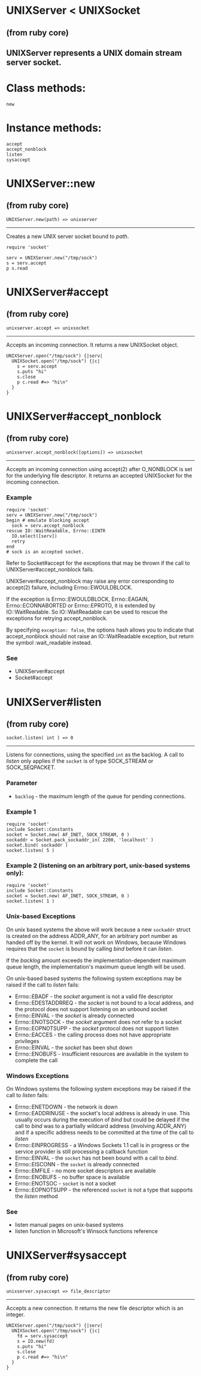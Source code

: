 # UNIXServer < UNIXSocket

(from ruby core)
---

UNIXServer represents a UNIX domain stream server socket.
---
# Class methods:

    new

# Instance methods:

    accept
    accept_nonblock
    listen
    sysaccept

# UNIXServer::new

(from ruby core)
---
    UNIXServer.new(path) => unixserver

---

Creates a new UNIX server socket bound to *path*.

    require 'socket'

    serv = UNIXServer.new("/tmp/sock")
    s = serv.accept
    p s.read


# UNIXServer#accept

(from ruby core)
---
    unixserver.accept => unixsocket

---

Accepts an incoming connection. It returns a new UNIXSocket object.

    UNIXServer.open("/tmp/sock") {|serv|
      UNIXSocket.open("/tmp/sock") {|c|
        s = serv.accept
        s.puts "hi"
        s.close
        p c.read #=> "hi\n"
      }
    }


# UNIXServer#accept_nonblock

(from ruby core)
---
    unixserver.accept_nonblock([options]) => unixsocket

---

Accepts an incoming connection using accept(2) after O_NONBLOCK is set for the
underlying file descriptor. It returns an accepted UNIXSocket for the incoming
connection.

### Example
    require 'socket'
    serv = UNIXServer.new("/tmp/sock")
    begin # emulate blocking accept
      sock = serv.accept_nonblock
    rescue IO::WaitReadable, Errno::EINTR
      IO.select([serv])
      retry
    end
    # sock is an accepted socket.

Refer to Socket#accept for the exceptions that may be thrown if the call to
UNIXServer#accept_nonblock fails.

UNIXServer#accept_nonblock may raise any error corresponding to accept(2)
failure, including Errno::EWOULDBLOCK.

If the exception is Errno::EWOULDBLOCK, Errno::EAGAIN, Errno::ECONNABORTED or
Errno::EPROTO, it is extended by IO::WaitReadable. So IO::WaitReadable can be
used to rescue the exceptions for retrying accept_nonblock.

By specifying `exception: false`, the options hash allows you to indicate that
accept_nonblock should not raise an IO::WaitReadable exception, but return the
symbol :wait_readable instead.

### See
*   UNIXServer#accept
*   Socket#accept



# UNIXServer#listen

(from ruby core)
---
    socket.listen( int ) => 0

---

Listens for connections, using the specified `int` as the backlog. A call to
*listen* only applies if the `socket` is of type SOCK_STREAM or
SOCK_SEQPACKET.

### Parameter
*   `backlog` - the maximum length of the queue for pending connections.


### Example 1
    require 'socket'
    include Socket::Constants
    socket = Socket.new( AF_INET, SOCK_STREAM, 0 )
    sockaddr = Socket.pack_sockaddr_in( 2200, 'localhost' )
    socket.bind( sockaddr )
    socket.listen( 5 )

### Example 2 (listening on an arbitrary port, unix-based systems only):
    require 'socket'
    include Socket::Constants
    socket = Socket.new( AF_INET, SOCK_STREAM, 0 )
    socket.listen( 1 )

### Unix-based Exceptions
On unix based systems the above will work because a new `sockaddr` struct is
created on the address ADDR_ANY, for an arbitrary port number as handed off by
the kernel. It will not work on Windows, because Windows requires that the
`socket` is bound by calling *bind* before it can *listen*.

If the *backlog* amount exceeds the implementation-dependent maximum queue
length, the implementation's maximum queue length will be used.

On unix-based based systems the following system exceptions may be raised if
the call to *listen* fails:
*   Errno::EBADF - the *socket* argument is not a valid file descriptor
*   Errno::EDESTADDRREQ - the *socket* is not bound to a local address, and
    the protocol does not support listening on an unbound socket
*   Errno::EINVAL - the *socket* is already connected
*   Errno::ENOTSOCK - the *socket* argument does not refer to a socket
*   Errno::EOPNOTSUPP - the *socket* protocol does not support listen
*   Errno::EACCES - the calling process does not have appropriate privileges
*   Errno::EINVAL - the *socket* has been shut down
*   Errno::ENOBUFS - insufficient resources are available in the system to
    complete the call


### Windows Exceptions
On Windows systems the following system exceptions may be raised if the call
to *listen* fails:
*   Errno::ENETDOWN - the network is down
*   Errno::EADDRINUSE - the socket's local address is already in use. This
    usually occurs during the execution of *bind* but could be delayed if the
    call to *bind* was to a partially wildcard address (involving ADDR_ANY)
    and if a specific address needs to be committed at the time of the call to
    *listen*
*   Errno::EINPROGRESS - a Windows Sockets 1.1 call is in progress or the
    service provider is still processing a callback function
*   Errno::EINVAL - the `socket` has not been bound with a call to *bind*.
*   Errno::EISCONN - the `socket` is already connected
*   Errno::EMFILE - no more socket descriptors are available
*   Errno::ENOBUFS - no buffer space is available
*   Errno::ENOTSOC - `socket` is not a socket
*   Errno::EOPNOTSUPP - the referenced `socket` is not a type that supports
    the *listen* method


### See
*   listen manual pages on unix-based systems
*   listen function in Microsoft's Winsock functions reference



# UNIXServer#sysaccept

(from ruby core)
---
    unixserver.sysaccept => file_descriptor

---

Accepts a new connection. It returns the new file descriptor which is an
integer.

    UNIXServer.open("/tmp/sock") {|serv|
      UNIXSocket.open("/tmp/sock") {|c|
        fd = serv.sysaccept
        s = IO.new(fd)
        s.puts "hi"
        s.close
        p c.read #=> "hi\n"
      }
    }


